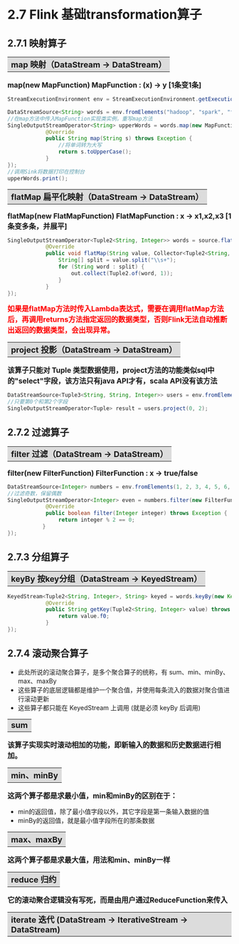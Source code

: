# 2.7 Flink 基础transformation算子

## 2.7.1 映射算子

<table><tr><td bgcolor=Gainsboro><font size=4><b>map 映射（DataStream -> DataStream）</td></tr></table>

<font size=3><b>map(new MapFunction)
MapFunction : (x) -> y [1条变1条]</b></font>


```java
StreamExecutionEnvironment env = StreamExecutionEnvironment.getExecutionEnvironment();

DataStreamSource<String> words = env.fromElements("hadoop", "spark", "flink", "hbase", "flink");
//在map方法中传入MapFunction实现类实例，重写map方法
SingleOutputStreamOperator<String> upperWords = words.map(new MapFunction<String, String>() {
            @Override
            public String map(String s) throws Exception {
                //将单词转为大写
                return s.toUpperCase();
            }
});
//调用Sink将数据打印在控制台
upperWords.print();
```


<table><tr><td bgcolor=Gainsboro><font size=4><b>flatMap 扁平化映射（DataStream -> DataStream）</td></tr></table>

<font size=3><b>flatMap(new FlatMapFunction)
FlatMapFunction : x -> x1,x2,x3 [1条变多条，并展平]</b></font>

```java
SingleOutputStreamOperator<Tuple2<String, Integer>> words = source.flatMap(new FlatMapFunction<String, Tuple2<String, Integer>>() {
            @Override
            public void flatMap(String value, Collector<Tuple2<String, Integer>> out) throws Exception {
                String[] split = value.split("\\s+");
                for (String word : split) {
                    out.collect(Tuple2.of(word, 1));
                }
            }
});
```

<font color=Red size=3><b>如果是flatMap方法时传入Lambda表达式，需要在调用flatMap方法后，再调用returns方法指定返回的数据类型，否则Flink无法自动推断出返回的数据类型，会出现异常。</b></font>

<table><tr><td bgcolor=Gainsboro><font size=4><b>project 投影（DataStream -> DataStream）</td></tr></table>

<font size=3><b>该算子只能对 Tuple 类型数据使用，project方法的功能类似sql中的"select"字段，该方法只有java API才有，scala API没有该方法</b></font>


```java
DataStreamSource<Tuple3<String, String, Integer>> users = env.fromElements(Tuple3.of("佩奇", "女", 5), Tuple3.of("乔治", "男", 3));
//只要第0个和第2个字段
SingleOutputStreamOperator<Tuple> result = users.project(0, 2);
```

## 2.7.2 过滤算子

<table><tr><td bgcolor=Gainsboro><font size=4><b>filter 过滤（DataStream -> DataStream）</td></tr></table>

<font size=3><b>filter(new FilterFunction)
FilterFunction : x -> true/false</b></font>

```java
DataStreamSource<Integer> numbers = env.fromElements(1, 2, 3, 4, 5, 6, 7, 8, 9);
//过滤奇数，保留偶数
SingleOutputStreamOperator<Integer> even = numbers.filter(new FilterFunction<Integer>() {
            @Override
            public boolean filter(Integer integer) throws Exception {
                return integer % 2 == 0;
           }
});
```

## 2.7.3 分组算子

<table><tr><td bgcolor=Gainsboro><font size=4><b>keyBy 按key分组（DataStream -> KeyedStream）</td></tr></table>

```java
KeyedStream<Tuple2<String, Integer>, String> keyed = words.keyBy(new KeySelector<Tuple2<String, Integer>, String>() {
            @Override
            public String getKey(Tuple2<String, Integer> value) throws Exception {
                return value.f0;
            }
});
```

## 2.7.4 滚动聚合算子

- 此处所说的滚动聚合算子，是多个聚合算子的统称，有 sum、min、minBy、max、maxBy
- 这些算子的底层逻辑都是维护一个聚合值，并使用每条流入的数据对聚合值进行滚动更新
- 这些算子都只能在 KeyedStream 上调用 (就是必须 keyBy 后调用)


<table><tr><td bgcolor=Gainsboro><font size=4><b>sum</td></tr></table>

<font size=3><b>该算子实现实时滚动相加的功能，即新输入的数据和历史数据进行相加。
</b></font>

<table><tr><td bgcolor=Gainsboro><font size=4><b>min、minBy</td></tr></table>

<font size=3><b>这两个算子都是求最小值，min和minBy的区别在于：</b></font>

- min的返回值，除了最小值字段以外，其它字段是第一条输入数据的值
- minBy的返回值，就是最小值字段所在的那条数据

<table><tr><td bgcolor=Gainsboro><font size=4><b>max、maxBy</td></tr></table>

<font size=3><b>这两个算子都是求最大值，用法和min、minBy一样
</b></font>


<table><tr><td bgcolor=Gainsboro><font size=4><b>reduce 归约</td></tr></table>

<font size=3><b>它的滚动聚合逻辑没有写死，而是由用户通过ReduceFunction来传入
</b></font>

<table><tr><td bgcolor=Gainsboro><font size=4><b>iterate 迭代 (DataStream -> IterativeStream -> DataStream)</td></tr></table>